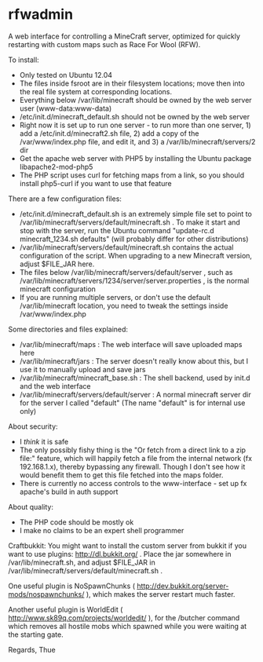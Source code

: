 rfwadmin
========

A web interface for controlling a MineCraft server, optimized for quickly restarting with custom maps such as Race For Wool (RFW).


To install:
- Only tested on Ubuntu 12.04
- The files inside fsroot are in their filesystem locations; move then into the real file system at corresponding locations.
- Everything below /var/lib/minecraft should be owned by the web server user (www-data:www-data)
- /etc/init.d/minecraft_default.sh should not be owned by the web server
- Right now it is set up to run one server - to run more than one server, 1) add a /etc/init.d/minecraft2.sh file, 2) add a copy of the /var/www/index.php file, and edit it, and 3) a /var/lib/minecraft/servers/2 dir
- Get the apache web server with PHP5 by installing the Ubuntu package libapache2-mod-php5
- The PHP script uses curl for fetching maps from a link, so you should install php5-curl if you want to use that feature

There are a few configuration files:
- /etc/init.d/minecraft_default.sh is an extremely simple file set to point to /var/lib/minecraft/servers/default/minecraft.sh . To make it start and stop with the server, run the Ubuntu command "update-rc.d minecraft_1234.sh defaults" (will probably differ for other distributions)
- /var/lib/minecraft/servers/default/minecraft.sh contains the actual configuration of the script. When upgrading to a new Minecraft version, adjust $FILE_JAR here.
- The files below /var/lib/minecraft/servers/default/server , such as /var/lib/minecraft/servers/1234/server/server.properties , is the normal minecraft configuration
- If you are running multiple servers, or don't use the default /var/lib/minecraft location, you need to tweak the settings inside /var/www/index.php

Some directories and files explained:
- /var/lib/minecraft/maps : The web interface will save uploaded maps here
- /var/lib/minecraft/jars : The server doesn't really know about this, but I use it to manually upload and save jars
- /var/lib/minecraft/minecraft_base.sh : The shell backend, used by init.d and the web interface
- /var/lib/minecraft/servers/default/server : A normal minecraft server dir for the server I called "default" (The name "default" is for internal use only)

About security:
- I *think* it is safe
- The only possibly fishy thing is the "Or fetch from a direct link to a zip file:" feature, which will happily fetch a file from the internal network (fx 192.168.1.x), thereby bypassing any firewall. Though I don't see how it would benefit them to get this file fetched into the maps folder.
- There is currently no access controls to the www-interface - set up fx apache's build in auth support

About quality:
- The PHP code should be mostly ok
- I make no claims to be an expert shell programmer

Craftbukkit:
You might want to install the custom server from bukkit
if you want to use plugins: http://dl.bukkit.org/ . Place the jar
somewhere in /var/lib/minecraft.sh, and adjust $FILE_JAR in
/var/lib/minecraft/servers/default/minecraft.sh .

One useful plugin is NoSpawnChunks (
http://dev.bukkit.org/server-mods/nospawnchunks/ ), which makes the
server restart much faster.

Another useful plugin is WorldEdit ( http://www.sk89q.com/projects/worldedit/ ), for the /butcher command which removes all hostile mobs which spawned while you were waiting at the starting gate.

Regards, Thue
